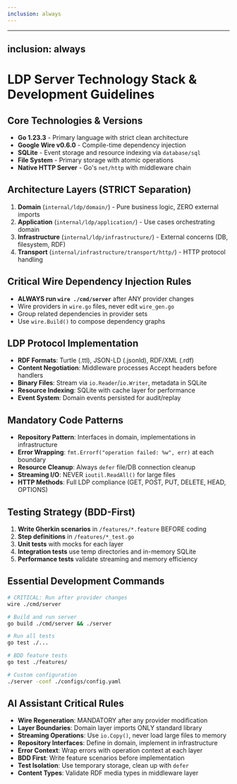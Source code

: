 ```yaml
---
inclusion: always
---
```


---
inclusion: always
---

# LDP Server Technology Stack & Development Guidelines

## Core Technologies & Versions
- **Go 1.23.3** - Primary language with strict clean architecture
- **Google Wire v0.6.0** - Compile-time dependency injection
- **SQLite** - Event storage and resource indexing via `database/sql`
- **File System** - Primary storage with atomic operations
- **Native HTTP Server** - Go's `net/http` with middleware chain

## Architecture Layers (STRICT Separation)
1. **Domain** (`internal/ldp/domain/`) - Pure business logic, ZERO external imports
2. **Application** (`internal/ldp/application/`) - Use cases orchestrating domain
3. **Infrastructure** (`internal/ldp/infrastructure/`) - External concerns (DB, filesystem, RDF)
4. **Transport** (`internal/infrastructure/transport/http/`) - HTTP protocol handling

## Critical Wire Dependency Injection Rules
- **ALWAYS run `wire ./cmd/server`** after ANY provider changes
- Wire providers in `wire.go` files, never edit `wire_gen.go`
- Group related dependencies in provider sets
- Use `wire.Build()` to compose dependency graphs

## LDP Protocol Implementation
- **RDF Formats**: Turtle (.ttl), JSON-LD (.jsonld), RDF/XML (.rdf)
- **Content Negotiation**: Middleware processes Accept headers before handlers
- **Binary Files**: Stream via `io.Reader`/`io.Writer`, metadata in SQLite
- **Resource Indexing**: SQLite with cache layer for performance
- **Event System**: Domain events persisted for audit/replay

## Mandatory Code Patterns
- **Repository Pattern**: Interfaces in domain, implementations in infrastructure
- **Error Wrapping**: `fmt.Errorf("operation failed: %w", err)` at each boundary
- **Resource Cleanup**: Always `defer` file/DB connection cleanup
- **Streaming I/O**: NEVER `ioutil.ReadAll()` for large files
- **HTTP Methods**: Full LDP compliance (GET, POST, PUT, DELETE, HEAD, OPTIONS)

## Testing Strategy (BDD-First)
1. **Write Gherkin scenarios** in `/features/*.feature` BEFORE coding
2. **Step definitions** in `/features/*_test.go`
3. **Unit tests** with mocks for each layer
4. **Integration tests** use temp directories and in-memory SQLite
5. **Performance tests** validate streaming and memory efficiency

## Essential Development Commands
```bash
# CRITICAL: Run after provider changes
wire ./cmd/server

# Build and run server
go build ./cmd/server && ./server

# Run all tests
go test ./...

# BDD feature tests
go test ./features/

# Custom configuration
./server -conf ./configs/config.yaml
```

## AI Assistant Critical Rules
- **Wire Regeneration**: MANDATORY after any provider modification
- **Layer Boundaries**: Domain layer imports ONLY standard library
- **Streaming Operations**: Use `io.Copy()`, never load large files to memory
- **Repository Interfaces**: Define in domain, implement in infrastructure
- **Error Context**: Wrap errors with operation context at each layer
- **BDD First**: Write feature scenarios before implementation
- **Test Isolation**: Use temporary storage, clean up with `defer`
- **Content Types**: Validate RDF media types in middleware layer